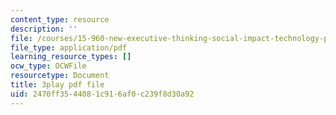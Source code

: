 ```yaml
---
content_type: resource
description: ''
file: /courses/15-960-new-executive-thinking-social-impact-technology-projects-fall-2017-spring-2018/2470ff3544081c916af0c239f8d30a92_EZCmSXZnT6Q.pdf
file_type: application/pdf
learning_resource_types: []
ocw_type: OCWFile
resourcetype: Document
title: 3play pdf file
uid: 2470ff35-4408-1c91-6af0-c239f8d30a92
---
```

